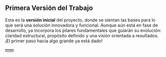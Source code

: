 ## Primera Versión del Trabajo

Esta es la **versión inicial** del proyecto, donde se sientan las bases para lo que será una solución innovadora y funcional. Aunque aún está en fase de desarrollo, ya incorpora los pilares fundamentales que guiarán su evolución: claridad estructural, propósito definido y una visión orientada a resultados. ¡El primer paso hacia algo grande ya está dado!

tttttt